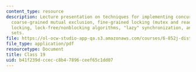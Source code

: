 ```yaml
---
content_type: resource
description: Lecture presentation on techniques for implementing concurrent objects,
  coarse-grained mutual exclusion, fine-grained locking (mutex and read/write), optimistic
  locking, lock-free/nonblocking algorithms, "lazy" synchronization, and list-based
  sets.
file: https://ol-ocw-studio-app-qa.s3.amazonaws.com/courses/6-852j-distributed-algorithms-fall-2009/b41f239dccecc8b47896ceef65c1dd07_MIT6_852JF09_lec19.pdf
file_type: application/pdf
resourcetype: Document
title: Class 19
uid: b41f239d-ccec-c8b4-7896-ceef65c1dd07
---
```

